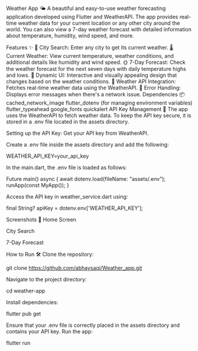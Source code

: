 Weather App 🌤️
A beautiful and easy-to-use weather forecasting application developed using Flutter and WeatherAPI. The app provides real-time weather data for your current location or any other city around the world. You can also view a 7-day weather forecast with detailed information about temperature, humidity, wind speed, and more.

Features ✨
🌆 City Search: Enter any city to get its current weather.
🌡️ Current Weather: View current temperature, weather conditions, and additional details like humidity and wind speed.
🌞 7-Day Forecast: Check the weather forecast for the next seven days with daily temperature highs and lows.
🔄 Dynamic UI: Interactive and visually appealing design that changes based on the weather conditions.
📡 Weather API Integration: Fetches real-time weather data using the WeatherAPI.
🚫 Error Handling: Displays error messages when there's a network issue.
Dependencies 📦
cached_network_image
flutter_dotenv (for managing environment variables)
flutter_typeahead
google_fonts
quickalert
API Key Management 🔑
The app uses the WeatherAPI to fetch weather data. To keep the API key secure, it is stored in a .env file located in the assets directory.

Setting up the API Key:
Get your API key from WeatherAPI.

Create a .env file inside the assets directory and add the following:

WEATHER_API_KEY=your_api_key

In the main.dart, the .env file is loaded as follows:

Future<void> main() async {
await dotenv.load(fileName: "assets/.env");
runApp(const MyApp());
}

Access the API key in weather_service.dart using:

final String? apiKey = dotenv.env['WEATHER_API_KEY'];

Screenshots 📸
Home Screen

City Search

7-Day Forecast

How to Run 🛠️
Clone the repository:

git clone https://github.com/abhaysaqi/Weather_app.git

Navigate to the project directory:

cd weather-app

Install dependencies:

flutter pub get

Ensure that your .env file is correctly placed in the assets directory and contains your API key.
Run the app:

flutter run
